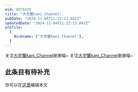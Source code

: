 ```yaml
---
mid: 8078438
title: "大宅蟹kani_Channel"
pubDate: "2024-11-04T11:22:13.842Z"
updatedDate: "2024-11-04T11:22:13.842Z"
profile:
  {
    Nickname: ["大宅蟹kani_Channel"],
  }
---
```


关注[大宅蟹kani_Channel](https://space.bilibili.com/8078438)谢谢喵~ 关注[大宅蟹kani_Channel](https://space.bilibili.com/8078438)谢谢喵~

## 此条目有待补充
你可以在[这里](https://github.com/Yuhanawa/VTuber.ICU-Content/edit/master/v/大宅蟹kani_Channel/index.md)编辑本文
